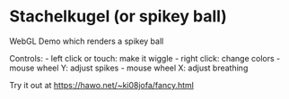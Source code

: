 Stachelkugel (or spikey ball)
=============================

WebGL Demo which renders a spikey ball

Controls:
	- left click or touch: make it wiggle
	- right click: change colors
	- mouse wheel Y: adjust spikes
	- mouse wheel X: adjust breathing

Try it out at https://hawo.net/~ki08jofa/fancy.html

